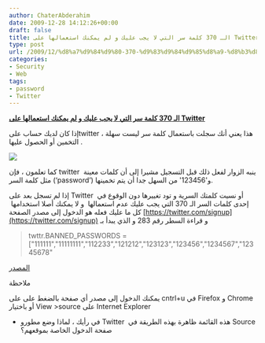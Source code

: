 ```yaml
---
author: ChaterAbderahim
date: 2009-12-28 14:12:26+00:00
draft: false
title: الـ 370 كلمة سر التي لا يجب عليك و لم يمكنك استعمالها على Twitter
type: post
url: /2009/12/%d8%a7%d9%84%d9%80-370-%d9%83%d9%84%d9%85%d8%a9-%d8%b3%d8%b1-%d8%a7%d9%84%d8%aa%d9%8a-%d9%84%d8%a7-%d9%8a%d8%ac%d8%a8-%d8%b9%d9%84%d9%8a%d9%83-%d9%88-%d9%84%d9%85-%d9%8a%d9%85%d9%83%d9%86%d9%83-%d8%a7/
categories:
- Security
- Web
tags:
- password
- Twitter
---
```


[**الـ 370 كلمة سر التي لا يجب عليك و لم يمكنك استعمالها على Twitter**](https://www.it-scoop.com/2009/12/%d8%a7%d9%84%d9%80-370-%d9%83%d9%84%d9%85%d8%a9-%d8%b3%d8%b1-%d8%a7%d9%84%d8%aa%d9%8a-%d9%84%d8%a7-%d9%8a%d8%ac%d8%a8-%d8%b9%d9%84%d9%8a%d9%83-%d9%88-%d9%84%d9%85-%d9%8a%d9%85%d9%83%d9%86%d9%83-%d8%a7/)


إذا كان لديك حساب علىtwitter ، هذا يعني أنك سجلت باستعمال كلمة سر ليست سهلة التخمين أو الحصول عليها .

[![](https://www.it-scoop.com/wp-content/uploads/2009/11/twitter_logo-300x110.jpg)
](https://www.it-scoop.com/2009/12/%d8%a7%d9%84%d9%80-370-%d9%83%d9%84%d9%85%d8%a9-%d8%b3%d8%b1-%d8%a7%d9%84%d8%aa%d9%8a-%d9%84%d8%a7-%d9%8a%d8%ac%d8%a8-%d8%b9%d9%84%d9%8a%d9%83-%d9%88-%d9%84%d9%85-%d9%8a%d9%85%d9%83%d9%86%d9%83-%d8%a7/)

كما تعلمون ، فإن twitter  ينبه الزوار لفعل ذلك قبل التسجيل مشيرا إلى أن كلمات معينة مثل كلمة السر (‘password’) و'123456' من السهل جدا أن يتم تخمينها.

إذا لم تسجل بعد على Twitter  أو نسيت كلمتك السرية و تود تغييرها دون الوقوع في إحدى كلمات السر الـ 370 التي يجب عليك عدم استعمالها  و لا يمكنك أصلا استخدامها  كل ما عليك فعله هو الدخول إلى مصدر الصفحة [https://twitter.com/signup](https://twitter.com/signup) و قراءة السطر رقم 283 و الذي يبدأ بـ


<blockquote>twttr.BANNED_PASSWORDS = ["111111","11111111","112233","121212","123123","123456","1234567","12345678"</blockquote>


[المصدر](http://www.techcrunch.com/2009/12/27/twitter-banned-passwords/)

ملاحظة

يمكنك الدخول إلى مصدر أي صفحة بالضغط على على cntrl+u في Firefox و Chrome أو باختيار View >source على Internet Explorer

- في رأيك ، لماذا وضع مطورو Twitter  هذه القائمة ظاهرة بهذه الطريقة في Source صفحة الدخول الخاصة بموقعهم؟
